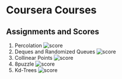 # Coursera Courses
## Assignments and Scores
1. Percolation ![score](https://img.shields.io/badge/Score-91%2F100-brightgreen.svg)
2. Deques and Randomized Queues ![score](https://img.shields.io/badge/Score-97%2F100-brightgreen.svg)
3. Collinear Points ![score](https://img.shields.io/badge/Score-92%2F100-brightgreen.svg)
4. 8puzzle  ![score](https://img.shields.io/badge/Score-100%2F100-brightgreen.svg)
5. Kd-Trees ![score](https://img.shields.io/badge/Score-84%2F100-brightgreen.svg)